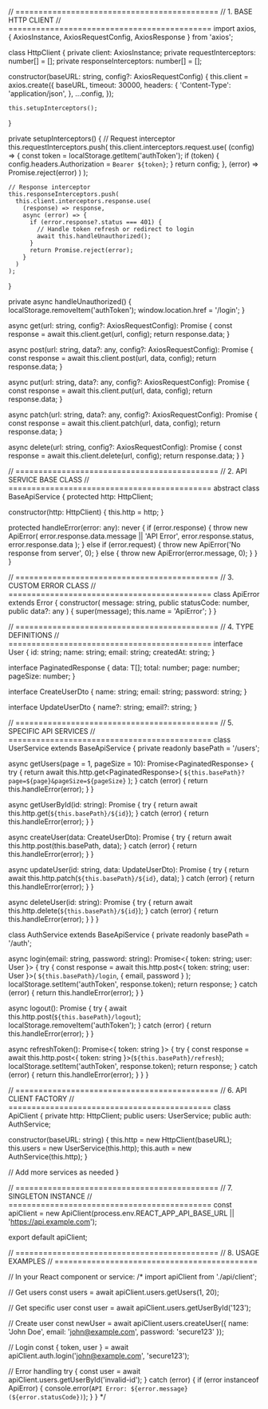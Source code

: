 // ============================================
// 1. BASE HTTP CLIENT
// ============================================
import axios, { AxiosInstance, AxiosRequestConfig, AxiosResponse } from 'axios';

class HttpClient {
  private client: AxiosInstance;
  private requestInterceptors: number[] = [];
  private responseInterceptors: number[] = [];

  constructor(baseURL: string, config?: AxiosRequestConfig) {
    this.client = axios.create({
      baseURL,
      timeout: 30000,
      headers: {
        'Content-Type': 'application/json',
      },
      ...config,
    });

    this.setupInterceptors();
  }

  private setupInterceptors() {
    // Request interceptor
    this.requestInterceptors.push(
      this.client.interceptors.request.use(
        (config) => {
          const token = localStorage.getItem('authToken');
          if (token) {
            config.headers.Authorization = `Bearer ${token}`;
          }
          return config;
        },
        (error) => Promise.reject(error)
      )
    );

    // Response interceptor
    this.responseInterceptors.push(
      this.client.interceptors.response.use(
        (response) => response,
        async (error) => {
          if (error.response?.status === 401) {
            // Handle token refresh or redirect to login
            await this.handleUnauthorized();
          }
          return Promise.reject(error);
        }
      )
    );
  }

  private async handleUnauthorized() {
    localStorage.removeItem('authToken');
    window.location.href = '/login';
  }

  async get<T>(url: string, config?: AxiosRequestConfig): Promise<T> {
    const response = await this.client.get<T>(url, config);
    return response.data;
  }

  async post<T>(url: string, data?: any, config?: AxiosRequestConfig): Promise<T> {
    const response = await this.client.post<T>(url, data, config);
    return response.data;
  }

  async put<T>(url: string, data?: any, config?: AxiosRequestConfig): Promise<T> {
    const response = await this.client.put<T>(url, data, config);
    return response.data;
  }

  async patch<T>(url: string, data?: any, config?: AxiosRequestConfig): Promise<T> {
    const response = await this.client.patch<T>(url, data, config);
    return response.data;
  }

  async delete<T>(url: string, config?: AxiosRequestConfig): Promise<T> {
    const response = await this.client.delete<T>(url, config);
    return response.data;
  }
}

// ============================================
// 2. API SERVICE BASE CLASS
// ============================================
abstract class BaseApiService {
  protected http: HttpClient;

  constructor(http: HttpClient) {
    this.http = http;
  }

  protected handleError(error: any): never {
    if (error.response) {
      throw new ApiError(
        error.response.data.message || 'API Error',
        error.response.status,
        error.response.data
      );
    } else if (error.request) {
      throw new ApiError('No response from server', 0);
    } else {
      throw new ApiError(error.message, 0);
    }
  }
}

// ============================================
// 3. CUSTOM ERROR CLASS
// ============================================
class ApiError extends Error {
  constructor(
    message: string,
    public statusCode: number,
    public data?: any
  ) {
    super(message);
    this.name = 'ApiError';
  }
}

// ============================================
// 4. TYPE DEFINITIONS
// ============================================
interface User {
  id: string;
  name: string;
  email: string;
  createdAt: string;
}

interface PaginatedResponse<T> {
  data: T[];
  total: number;
  page: number;
  pageSize: number;
}

interface CreateUserDto {
  name: string;
  email: string;
  password: string;
}

interface UpdateUserDto {
  name?: string;
  email?: string;
}

// ============================================
// 5. SPECIFIC API SERVICES
// ============================================
class UserService extends BaseApiService {
  private readonly basePath = '/users';

  async getUsers(page = 1, pageSize = 10): Promise<PaginatedResponse<User>> {
    try {
      return await this.http.get<PaginatedResponse<User>>(
        `${this.basePath}?page=${page}&pageSize=${pageSize}`
      );
    } catch (error) {
      return this.handleError(error);
    }
  }

  async getUserById(id: string): Promise<User> {
    try {
      return await this.http.get<User>(`${this.basePath}/${id}`);
    } catch (error) {
      return this.handleError(error);
    }
  }

  async createUser(data: CreateUserDto): Promise<User> {
    try {
      return await this.http.post<User>(this.basePath, data);
    } catch (error) {
      return this.handleError(error);
    }
  }

  async updateUser(id: string, data: UpdateUserDto): Promise<User> {
    try {
      return await this.http.patch<User>(`${this.basePath}/${id}`, data);
    } catch (error) {
      return this.handleError(error);
    }
  }

  async deleteUser(id: string): Promise<void> {
    try {
      return await this.http.delete<void>(`${this.basePath}/${id}`);
    } catch (error) {
      return this.handleError(error);
    }
  }
}

class AuthService extends BaseApiService {
  private readonly basePath = '/auth';

  async login(email: string, password: string): Promise<{ token: string; user: User }> {
    try {
      const response = await this.http.post<{ token: string; user: User }>(
        `${this.basePath}/login`,
        { email, password }
      );
      localStorage.setItem('authToken', response.token);
      return response;
    } catch (error) {
      return this.handleError(error);
    }
  }

  async logout(): Promise<void> {
    try {
      await this.http.post<void>(`${this.basePath}/logout`);
      localStorage.removeItem('authToken');
    } catch (error) {
      return this.handleError(error);
    }
  }

  async refreshToken(): Promise<{ token: string }> {
    try {
      const response = await this.http.post<{ token: string }>(`${this.basePath}/refresh`);
      localStorage.setItem('authToken', response.token);
      return response;
    } catch (error) {
      return this.handleError(error);
    }
  }
}

// ============================================
// 6. API CLIENT FACTORY
// ============================================
class ApiClient {
  private http: HttpClient;
  public users: UserService;
  public auth: AuthService;

  constructor(baseURL: string) {
    this.http = new HttpClient(baseURL);
    this.users = new UserService(this.http);
    this.auth = new AuthService(this.http);
  }

  // Add more services as needed
}

// ============================================
// 7. SINGLETON INSTANCE
// ============================================
const apiClient = new ApiClient(process.env.REACT_APP_API_BASE_URL || 'https://api.example.com');

export default apiClient;

// ============================================
// 8. USAGE EXAMPLES
// ============================================

// In your React component or service:
/*
import apiClient from './api/client';

// Get users
const users = await apiClient.users.getUsers(1, 20);

// Get specific user
const user = await apiClient.users.getUserById('123');

// Create user
const newUser = await apiClient.users.createUser({
  name: 'John Doe',
  email: 'john@example.com',
  password: 'secure123'
});

// Login
const { token, user } = await apiClient.auth.login('john@example.com', 'secure123');

// Error handling
try {
  const user = await apiClient.users.getUserById('invalid-id');
} catch (error) {
  if (error instanceof ApiError) {
    console.error(`API Error: ${error.message} (${error.statusCode})`);
  }
}
*/